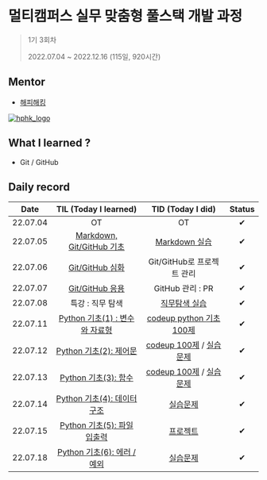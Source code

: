 # 멀티캠퍼스 실무 맞춤형 풀스택 개발 과정 

> 1기 3회차
>
> 2022.07.04 ~ 2022.12.16 (115일, 920시간)





## Mentor

- [해피해킹](https://www.hphk.kr/)

[![hphk_logo](README.assets/hphk_logo.png)](https://www.hphk.kr/)





## What I learned ?

- Git / GitHub





## Daily record

|   Date   |                TIL (Today I learned)                |                      TID (Today I did)                       | Status |
| :------: | :-------------------------------------------------: | :----------------------------------------------------------: | :----: |
| 22.07.04 |                         OT                          |                              OT                              |   ✔    |
| 22.07.05 |   [Markdown, Git/GitHub 기초](./TIL/TIL_0705.md)    |         [Markdown 실습](./TID/markdown_practice.md)          |   ✔    |
| 22.07.06 |        [Git/GitHub 심화](./TIL/TIL_0706.md)         |                  Git/GitHub로 프로젝트 관리                  |   ✔    |
| 22.07.07 |        [Git/GitHub 응용](./TIL/TIL_0707.md)         |                       GitHub 관리 : PR                       |   ✔    |
| 22.07.08 |                  특강 : 직무 탐색                   | [직무탐색 실습](https://github.com/techtaek54/job-research/blob/master/reserach.md) |   ✔    |
| 22.07.11 | [Python 기초(1) : 변수와 자료형](./TIL/TIL_0711.md) | [codeup python 기초 100제](https://github.com/techtaek54/Algorithms) |   ✔    |
| 22.07.12 |     [Python 기초(2): 제어문](./TIL/TIL_0712.md)     | [codeup 100제](https://github.com/techtaek54/Algorithms/tree/master/codeup_basic100) / [실습문제](https://github.com/techtaek54/Algorithms) |   ✔    |
| 22.07.13 |      [Python 기초(3): 함수](./TIL/TIL_0713.md)      | [codeup 100제](https://github.com/techtaek54/Algorithms/tree/master/codeup_basic100) / [실습문제](https://github.com/techtaek54/Algorithms) |   ✔    |
| 22.07.14 |   [Python 기초(4): 데이터구조](./TIL/TIL_0714.md)   |     [실습문제](https://github.com/techtaek54/Algorithms)     |   ✔    |
| 22.07.15 |   [Python 기초(5): 파일 입출력](./TIL/TIL_0715.md)   |     [프로젝트](https://github.com/techtaek54/01-PJT-01)     |   ✔    |
| 22.07.18 |   [Python 기초(6): 에러 / 예외](./TIL/TIL_0718.md)   |     [실습문제](https://github.com/techtaek54/Algorithms)     |   ✔    |
